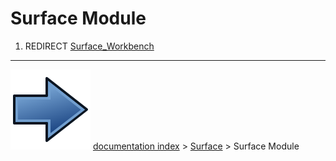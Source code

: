 # Surface Module
1.  REDIRECT [Surface_Workbench](Surface_Workbench.md)



---
![](images/Button_right.svg) [documentation index](../README.md) > [Surface](Surface_Workbench.md) > Surface Module
